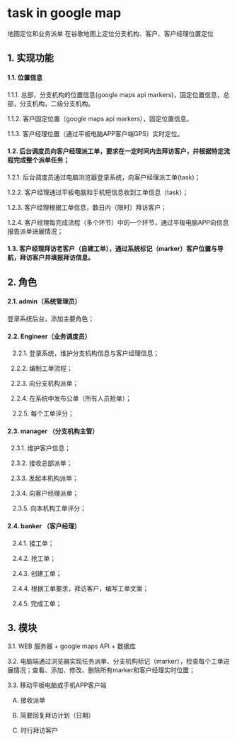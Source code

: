 # task in google map
地图定位和业务派单
在谷歌地图上定位分支机构、客户、客户经理位置定位

## 1. 实现功能

#### 1.1. 位置信息

  1.1.1. 总部，分支机构的位置信息(google maps api markers)，固定位置信息，总部，分支机构，二级分支机构。

  1.1.2. 客户固定位置（google maps api markers），固定位置信息。

  1.1.3. 客户经理位置（通过平板电脑APP客户端GPS）实时定位。

#### 1.2. 后台调度员向客户经理派工单，要求在一定时间内去拜访客户，并根据特定流程完成整个派单任务；

  1.2.1. 后台调度员通过电脑浏览器登录系统，向客户经理派工单(task)；
  
  1.2.2. 客户经理通过平板电脑和手机短信息收到工单信息（task）；
  
  1.2.3. 客户经理根据工单信息，数日内（限时）拜访客户；
  
  1.2.4. 客户经理每完成流程（多个环节）中的一个环节，通过平板电脑APP向信息报告派单进展情况；
  
#### 1.3. 客户经理拜访老客户（自建工单），通过系统标记（marker）客户位置与导航，拜访客户并填报拜访信息。


## 2. 角色

#### 2.1. admin（系统管理员）
  
  登录系统后台，添加主要角色；

#### 2.2. Engineer（业务调度员）

    2.2.1. 登录系统，维护分支机构信息与客户经理信息；
    
    2.2.2. 编制工单流程；
    
    2.2.3. 向分支机构派单；
    
    2.2.4. 在系统中发布公单（所有人员抢单）；
    
    2.2.5. 每个工单评分；
    
#### 2.3. manager （分支机构主管）
  
    2.3.1. 维护客户信息；
    
    2.3.2. 接收总部派单；
    
    2.3.3. 发起本机构派单；
    
    2.3.4. 向客户经理派单；
    
    2.3.5. 向本机构工单评分；
   
#### 2.4. banker （客户经理）

    2.4.1. 接工单；
    
    2.4.2. 抢工单；
    
    2.4.3. 创建工单；
    
    2.4.4. 根据工单要求，拜访客户，编写工单文案；
    
    2.4.5. 完成工单；

## 3. 模块

  3.1. WEB 服务器 + google maps API + 数据库

  3.2. 电脑端通过浏览器实现任务派单、分支机构标记（marker），检查每个工单进展情况；查看、添加、修改、删除所有marker和客户经理实时位置；

  3.3. 移动平板电脑或手机APP客户端

    A. 接收派单
    
    B. 简要回复拜访计划（日期）
    
    C. 时行拜访客户
    
